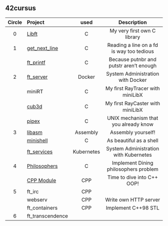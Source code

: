 ## 42cursus
| Circle | Project        |   used   | Description                               |
|:-:|:--------------------|:--------:|:-----------------------------------------:|
| 0 | [Libft](https://github.com/BroJoon/libft)|    C     | My very first own C library               |
| 1 | [get_next_line](https://github.com/BroJoon/get_next_line)       |    C     | Reading a line on a fd is way too tedious |
|   | [ft_printf](https://github.com/BroJoon/ft_printf)           |    C     | Because putnbr and putstr aren’t enough   |
| 2 | [ft_server](https://github.com/BroJoon/ft_server)           |  Docker  | System Administration with Docker         |
|   | miniRT              |    C     | My ﬁrst RayTracer with miniLibX           |
|   | [cub3d](https://github.com/BroJoon/cub3d)|    C     | My ﬁrst RayCaster with miniLibX           |
|   | [pipex](https://github.com/BroJoon/pipex)|    C     | UNIX mechanism that you already know      |                              
| 3 | [libasm](https://github.com/BroJoon/libasm)| Assembly | Assembly yourself!                        |
|   | [minishell](https://github.com/BroJoon/minishell)|    C     | As beautiful as a shell                   |
|   | [ft_services](https://github.com/BroJoon/ft_services)|Kubernetes| System Administration with Kubernetes     |
| 4 | [Philosophers](https://github.com/BroJoon/philosophers)|    C     | Implement Dining philosophers problem     |
|   | [CPP Module](https://github.com/BroJoon/cpp_module)|   CPP    | Time to dive into C++ OOP!                |
| 5 | ft_irc              |   CPP    |                                           |
|   | webserv             |   CPP    | Write own HTTP server                     |
|   | ft_containers       |   CPP    | Implement C++98 STL                       |
| 6 | ft_transcendence    |          |                                           |
